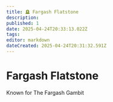 ```yaml
---
title: 🪦 Fargash Flatstone
description: 
published: 1
date: 2025-04-24T20:33:13.022Z
tags: 
editor: markdown
dateCreated: 2025-04-24T20:31:32.591Z
---
```


# Fargash Flatstone

Known for The Fargash Gambit